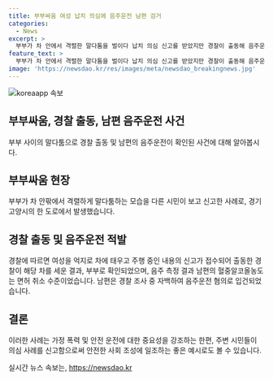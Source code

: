 ```yaml
---
title: 부부싸움 여성 납치 의심에 음주운전 남편 검거
categories:
  - News
excerpt: >
  부부가 차 안에서 격렬한 말다툼을 벌이다 납치 의심 신고를 받았지만 경찰이 출동해 음주운전으로 적발되었다. 경기 고양시에서 발생한 사건으로, 여성의 비명으로 신고를 받았지만 실제로는 부부의 말다툼이었다. 음주 측정 결과 남편의 혈중알코올농도는 면허 취소 수준이었고, 그는 경찰에게 음주운전을 자백했다. 현재 경찰은 남편을 음주운전 혐의로 입건해 조사 중이다.
feature_text: >
  부부가 차 안에서 격렬한 말다툼을 벌이다 납치 의심 신고를 받았지만 경찰이 출동해 음주운전으로 적발되었다. 경기 고양시에서 발생한 사건으로, 여성의 비명으로 신고를 받았지만 실제로는 부부의 말다툼이었다. 음주 측정 결과 남편의 혈중알코올농도는 면허 취소 수준이었고, 그는 경찰에게 음주운전을 자백했다. 현재 경찰은 남편을 음주운전 혐의로 입건해 조사 중이다.
image: 'https://newsdao.kr/res/images/meta/newsdao_breakingnews.jpg'
---
```


<p><img src="https://newsdao.kr/res/images/meta/newsdao_breakingnews.jpg" alt="koreaapp 속보" /></p>

<h2 data-ke-size="size26">부부싸움, 경찰 출동, 남편 음주운전 사건</h2>

<p data-ke-size="size16">부부 사이의 말다툼으로 경찰 출동 및 남편의 음주운전이 확인된 사건에 대해 알아봅시다.</p>

<h2 data-ke-size="size24">부부싸움 현장</h2>

<p data-ke-size="size16">부부가 차 안팎에서 격렬하게 말다툼하는 모습을 다른 시민이 보고 신고한 사례로, 경기 고양시의 한 도로에서 발생했습니다.</p>

<h2 data-ke-size="size24">경찰 출동 및 음주운전 적발</h2>

<p data-ke-size="size16">경찰에 따르면 여성을 억지로 차에 태우고 주행 중인 내용의 신고가 접수되어 출동한 경찰이 해당 차를 세운 결과, 부부로 확인되었으며, 음주 측정 결과 남편의 혈중알코올농도는 면허 취소 수준이었습니다. 남편은 경찰 조사 중 자백하여 음주운전 혐의로 입건되었습니다.</p>

<h2 data-ke-size="size24">결론</h2>

<p data-ke-size="size16">이러한 사례는 가정 폭력 및 안전 운전에 대한 중요성을 강조하는 한편, 주변 시민들이 의심 사례를 신고함으로써 안전한 사회 조성에 일조하는 좋은 예시로도 볼 수 있습니다.</p>
실시간 뉴스 속보는, <a href="https://newsdao.kr" rel="dofollow">https://newsdao.kr</a>


